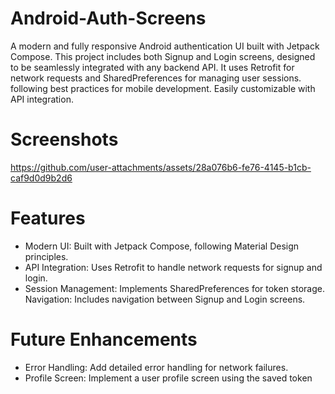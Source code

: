 # Android-Auth-Screens
A modern and fully responsive Android authentication UI built with Jetpack Compose. This project includes both Signup and Login screens, designed to be seamlessly integrated with any backend API. It uses Retrofit for network requests and SharedPreferences for managing user sessions. following best practices for mobile development. Easily customizable with API integration.
# Screenshots
https://github.com/user-attachments/assets/28a076b6-fe76-4145-b1cb-caf9d0d9b2d6
# Features
- Modern UI: Built with Jetpack Compose, following Material Design principles. 
- API Integration: Uses Retrofit to handle network requests for signup and login. 
- Session Management: Implements SharedPreferences for token storage. Navigation: Includes navigation between Signup and Login screens.
# Future Enhancements
- Error Handling: Add detailed error handling for network failures. 
- Profile Screen: Implement a user profile screen using the saved token
